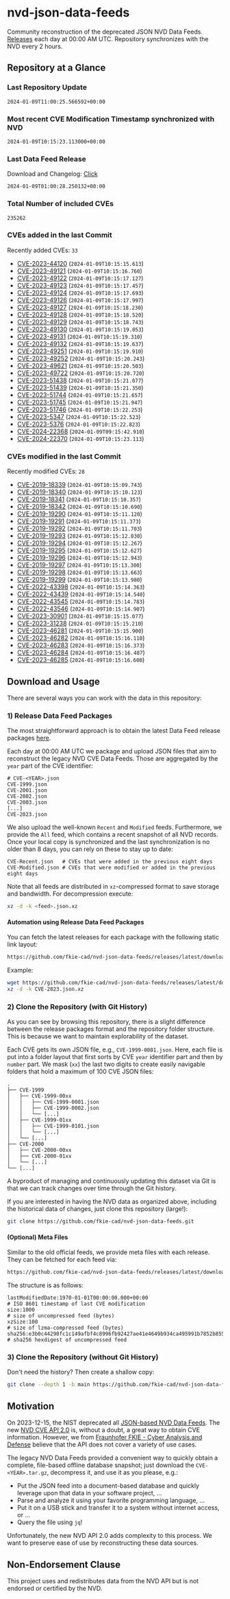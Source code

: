 # nvd-json-data-feeds

Community reconstruction of the deprecated JSON NVD Data Feeds. 
[Releases](https://github.com/fkie-cad/nvd-json-data-feeds/releases/latest) each day at 00:00 AM UTC.
Repository synchronizes with the NVD every 2 hours.

## Repository at a Glance

### Last Repository Update

```plain
2024-01-09T11:00:25.566592+00:00
```

### Most recent CVE Modification Timestamp synchronized with NVD

```plain
2024-01-09T10:15:23.113000+00:00
```

### Last Data Feed Release

Download and Changelog: [Click](https://github.com/fkie-cad/nvd-json-data-feeds/releases/latest)

```plain
2024-01-09T01:00:28.250132+00:00
```

### Total Number of included CVEs

```plain
235262
```

### CVEs added in the last Commit

Recently added CVEs: `33`

* [CVE-2023-44120](CVE-2023/CVE-2023-441xx/CVE-2023-44120.json) (`2024-01-09T10:15:15.613`)
* [CVE-2023-49121](CVE-2023/CVE-2023-491xx/CVE-2023-49121.json) (`2024-01-09T10:15:16.760`)
* [CVE-2023-49122](CVE-2023/CVE-2023-491xx/CVE-2023-49122.json) (`2024-01-09T10:15:17.127`)
* [CVE-2023-49123](CVE-2023/CVE-2023-491xx/CVE-2023-49123.json) (`2024-01-09T10:15:17.457`)
* [CVE-2023-49124](CVE-2023/CVE-2023-491xx/CVE-2023-49124.json) (`2024-01-09T10:15:17.693`)
* [CVE-2023-49126](CVE-2023/CVE-2023-491xx/CVE-2023-49126.json) (`2024-01-09T10:15:17.997`)
* [CVE-2023-49127](CVE-2023/CVE-2023-491xx/CVE-2023-49127.json) (`2024-01-09T10:15:18.230`)
* [CVE-2023-49128](CVE-2023/CVE-2023-491xx/CVE-2023-49128.json) (`2024-01-09T10:15:18.520`)
* [CVE-2023-49129](CVE-2023/CVE-2023-491xx/CVE-2023-49129.json) (`2024-01-09T10:15:18.743`)
* [CVE-2023-49130](CVE-2023/CVE-2023-491xx/CVE-2023-49130.json) (`2024-01-09T10:15:19.053`)
* [CVE-2023-49131](CVE-2023/CVE-2023-491xx/CVE-2023-49131.json) (`2024-01-09T10:15:19.310`)
* [CVE-2023-49132](CVE-2023/CVE-2023-491xx/CVE-2023-49132.json) (`2024-01-09T10:15:19.637`)
* [CVE-2023-49251](CVE-2023/CVE-2023-492xx/CVE-2023-49251.json) (`2024-01-09T10:15:19.910`)
* [CVE-2023-49252](CVE-2023/CVE-2023-492xx/CVE-2023-49252.json) (`2024-01-09T10:15:20.243`)
* [CVE-2023-49621](CVE-2023/CVE-2023-496xx/CVE-2023-49621.json) (`2024-01-09T10:15:20.503`)
* [CVE-2023-49722](CVE-2023/CVE-2023-497xx/CVE-2023-49722.json) (`2024-01-09T10:15:20.720`)
* [CVE-2023-51438](CVE-2023/CVE-2023-514xx/CVE-2023-51438.json) (`2024-01-09T10:15:21.077`)
* [CVE-2023-51439](CVE-2023/CVE-2023-514xx/CVE-2023-51439.json) (`2024-01-09T10:15:21.350`)
* [CVE-2023-51744](CVE-2023/CVE-2023-517xx/CVE-2023-51744.json) (`2024-01-09T10:15:21.657`)
* [CVE-2023-51745](CVE-2023/CVE-2023-517xx/CVE-2023-51745.json) (`2024-01-09T10:15:21.947`)
* [CVE-2023-51746](CVE-2023/CVE-2023-517xx/CVE-2023-51746.json) (`2024-01-09T10:15:22.253`)
* [CVE-2023-5347](CVE-2023/CVE-2023-53xx/CVE-2023-5347.json) (`2024-01-09T10:15:22.523`)
* [CVE-2023-5376](CVE-2023/CVE-2023-53xx/CVE-2023-5376.json) (`2024-01-09T10:15:22.823`)
* [CVE-2024-22368](CVE-2024/CVE-2024-223xx/CVE-2024-22368.json) (`2024-01-09T09:15:42.910`)
* [CVE-2024-22370](CVE-2024/CVE-2024-223xx/CVE-2024-22370.json) (`2024-01-09T10:15:23.113`)


### CVEs modified in the last Commit

Recently modified CVEs: `28`

* [CVE-2019-18339](CVE-2019/CVE-2019-183xx/CVE-2019-18339.json) (`2024-01-09T10:15:09.743`)
* [CVE-2019-18340](CVE-2019/CVE-2019-183xx/CVE-2019-18340.json) (`2024-01-09T10:15:10.123`)
* [CVE-2019-18341](CVE-2019/CVE-2019-183xx/CVE-2019-18341.json) (`2024-01-09T10:15:10.357`)
* [CVE-2019-18342](CVE-2019/CVE-2019-183xx/CVE-2019-18342.json) (`2024-01-09T10:15:10.690`)
* [CVE-2019-19290](CVE-2019/CVE-2019-192xx/CVE-2019-19290.json) (`2024-01-09T10:15:11.120`)
* [CVE-2019-19291](CVE-2019/CVE-2019-192xx/CVE-2019-19291.json) (`2024-01-09T10:15:11.373`)
* [CVE-2019-19292](CVE-2019/CVE-2019-192xx/CVE-2019-19292.json) (`2024-01-09T10:15:11.703`)
* [CVE-2019-19293](CVE-2019/CVE-2019-192xx/CVE-2019-19293.json) (`2024-01-09T10:15:12.030`)
* [CVE-2019-19294](CVE-2019/CVE-2019-192xx/CVE-2019-19294.json) (`2024-01-09T10:15:12.267`)
* [CVE-2019-19295](CVE-2019/CVE-2019-192xx/CVE-2019-19295.json) (`2024-01-09T10:15:12.627`)
* [CVE-2019-19296](CVE-2019/CVE-2019-192xx/CVE-2019-19296.json) (`2024-01-09T10:15:12.943`)
* [CVE-2019-19297](CVE-2019/CVE-2019-192xx/CVE-2019-19297.json) (`2024-01-09T10:15:13.300`)
* [CVE-2019-19298](CVE-2019/CVE-2019-192xx/CVE-2019-19298.json) (`2024-01-09T10:15:13.663`)
* [CVE-2019-19299](CVE-2019/CVE-2019-192xx/CVE-2019-19299.json) (`2024-01-09T10:15:13.980`)
* [CVE-2022-43398](CVE-2022/CVE-2022-433xx/CVE-2022-43398.json) (`2024-01-09T10:15:14.363`)
* [CVE-2022-43439](CVE-2022/CVE-2022-434xx/CVE-2022-43439.json) (`2024-01-09T10:15:14.540`)
* [CVE-2022-43545](CVE-2022/CVE-2022-435xx/CVE-2022-43545.json) (`2024-01-09T10:15:14.783`)
* [CVE-2022-43546](CVE-2022/CVE-2022-435xx/CVE-2022-43546.json) (`2024-01-09T10:15:14.907`)
* [CVE-2023-30901](CVE-2023/CVE-2023-309xx/CVE-2023-30901.json) (`2024-01-09T10:15:15.077`)
* [CVE-2023-31238](CVE-2023/CVE-2023-312xx/CVE-2023-31238.json) (`2024-01-09T10:15:15.210`)
* [CVE-2023-46281](CVE-2023/CVE-2023-462xx/CVE-2023-46281.json) (`2024-01-09T10:15:15.900`)
* [CVE-2023-46282](CVE-2023/CVE-2023-462xx/CVE-2023-46282.json) (`2024-01-09T10:15:16.110`)
* [CVE-2023-46283](CVE-2023/CVE-2023-462xx/CVE-2023-46283.json) (`2024-01-09T10:15:16.373`)
* [CVE-2023-46284](CVE-2023/CVE-2023-462xx/CVE-2023-46284.json) (`2024-01-09T10:15:16.487`)
* [CVE-2023-46285](CVE-2023/CVE-2023-462xx/CVE-2023-46285.json) (`2024-01-09T10:15:16.600`)


## Download and Usage

There are several ways you can work with the data in this repository:

### 1) Release Data Feed Packages

The most straightforward approach is to obtain the latest Data Feed release packages [here](https://github.com/fkie-cad/nvd-json-data-feeds/releases/latest).

Each day at 00:00 AM UTC we package and upload JSON files that aim to reconstruct the legacy NVD CVE Data Feeds.
Those are aggregated by the `year` part of the CVE identifier:

```
# CVE-<YEAR>.json
CVE-1999.json
CVE-2001.json
CVE-2002.json
CVE-2003.json
[...]
CVE-2023.json
```

We also upload the well-known `Recent` and `Modified` feeds.
Furthermore, we provide the `All` feed, which contains a recent snapshot of all NVD records.
Once your local copy is synchronized and the last synchronization is no older than 8 days, you can rely on these to stay up to date:

```plain
CVE-Recent.json   # CVEs that were added in the previous eight days
CVE-Modified.json # CVEs that were modified or added in the previous eight days
```

Note that all feeds are distributed in `xz`-compressed format to save storage and bandwidth.
For decompression execute:

```sh
xz -d -k <feed>.json.xz
```


#### Automation using Release Data Feed Packages

You can fetch the latest releases for each package with the following static link layout:

```sh
https://github.com/fkie-cad/nvd-json-data-feeds/releases/latest/download/CVE-<YEAR>.json.xz
```

Example:

```sh
wget https://github.com/fkie-cad/nvd-json-data-feeds/releases/latest/download/CVE-2023.json.xz
xz -d -k CVE-2023.json.xz
```



### 2) Clone the Repository (with Git History)

As you can see by browsing this repository, there is a slight difference between the release packages format and the repository folder structure.
This is because we want to maintain explorability of the dataset.

Each CVE gets its own JSON file, e.g., `CVE-1999-0001.json`.
Here, each file is put into a folder layout that first sorts by CVE `year` identifier part and then by `number` part.
We mask (`xx`) the last two digits to create easily navigable folders that hold a maximum of 100 CVE JSON files:

```plain
.
├── CVE-1999
│   ├── CVE-1999-00xx
│   │   ├── CVE-1999-0001.json
│   │   ├── CVE-1999-0002.json
│   │   └── [...]
│   ├── CVE-1999-01xx
│   │   ├── CVE-1999-0101.json
│   │   └── [...]
│   └── [...]
├── CVE-2000
│   ├── CVE-2000-00xx
│   ├── CVE-2000-01xx
│   └── [...]
└── [...]
```

A byproduct of managing and continuously updating this dataset via Git is that we can track changes over time through the Git history.

If you are interested in having the NVD data as organized above, including the historical data of changes, just clone this repository (large!):

```sh
git clone https://github.com/fkie-cad/nvd-json-data-feeds.git
```

#### (Optional) Meta Files

Similar to the old official feeds, we provide meta files with each release. They can be fetched for each feed via:

```sh
https://github.com/fkie-cad/nvd-json-data-feeds/releases/latest/download/CVE-<YEAR>.meta
```

The structure is as follows:

```plain
lastModifiedDate:1970-01-01T00:00:00.000+00:00                          # ISO 8601 timestamp of last CVE modification
size:1000                                                               # size of uncompressed feed (bytes)
xzSize:100                                                              # size of lzma-compressed feed (bytes)
sha256:e3b0c44298fc1c149afbf4c8996fb92427ae41e4649b934ca495991b7852b855 # sha256 hexdigest of uncompressed feed
```


### 3) Clone the Repository (without Git History)

Don't need the history? Then create a shallow copy:

```sh
git clone --depth 1 -b main https://github.com/fkie-cad/nvd-json-data-feeds.git
```

## Motivation

On 2023-12-15, the NIST deprecated all [JSON-based NVD Data Feeds](https://nvd.nist.gov/vuln/data-feeds#divRetirementBanner-1).
The new [NVD CVE API 2.0](https://nvd.nist.gov/developers/vulnerabilities) is, without a doubt, a great way to obtain CVE information.
However, we from [Fraunhofer FKIE - Cyber Analysis and Defense](https://www.fkie.fraunhofer.de/en/departments/cad.html) believe that the API does not cover a variety of use cases.

The legacy NVD Data Feeds provided a convenient way to quickly obtain a complete, file-based offline database snapshot; just download the `CVE-<YEAR>.tar.gz`, decompress it, and use it as you please, e.g.:

* Put the JSON feed into a document-based database and quickly leverage upon that data in your software project, ...
* Parse and analyze it using your favorite programming language, ...
* Put it on a USB stick and transfer it to a system without internet access, or ...
* Query the file using `jq`!

Unfortunately, the new NVD API 2.0 adds complexity to this process.
We want to preserve ease of use by reconstructing these data sources.

## Non-Endorsement Clause

This project uses and redistributes data from the NVD API but is not endorsed or certified by the NVD.